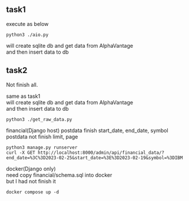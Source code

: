 
## task1

execute as below  

```
python3 ./aio.py
```

will create sqlite db and get data from AlphaVantage  
and then insert data to db  
  
  
## task2
Not finish all.  


same as task1  
will create sqlite db and get data from AlphaVantage  
and then insert data to db  
```
python3 ./get_raw_data.py
```

financial(Django host)
postdata finish start_date, end_date, symbol  
postdata not finish limit, page
```
python3 manage.py runserver
curl -X GET http://localhost:8000/admin/api/financial_data/?end_date=%3C%3D2023-02-25&start_date=%3E%3D2023-02-19&symbol=%3DIBM
```

docker(Django only)  
need copy financial/schema.sql into docker  
but I had not finish it  
```
docker compose up -d
```
